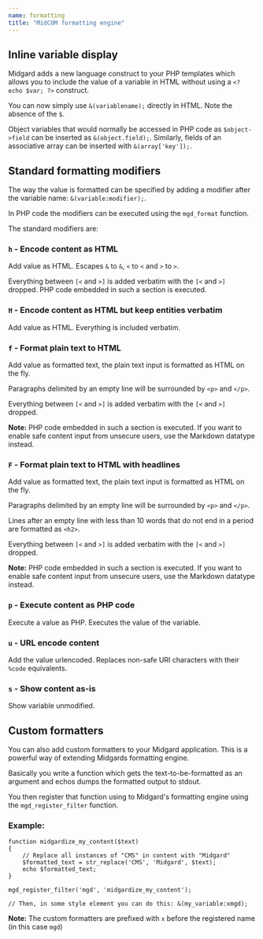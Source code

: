 ```yaml
---
name: formatting
title: "MidCOM formatting engine"
---
```

## Inline variable display

Midgard adds a new language construct to your PHP templates which allows you to include the value of a variable in HTML without using a `<? echo $var; ?>` construct.

You can now simply use `&(variablename);` directly in HTML. Note the absence of the `$`.

Object variables that would normally be accessed in PHP code as `$object->field` can be inserted as `&(object.field);`. Similarly, fields of an associative array can be inserted with `&(array['key']);`.

## Standard formatting modifiers

The way the value is formatted can be specified by adding a modifier after the variable name: `&(variable:modifier);`. 

In PHP code the modifiers can be executed using the `mgd_format` function.

The standard modifiers are:

### `h` - Encode content as HTML

Add value as HTML. Escapes `&` to `&`, `<` to `<` and `>` to `>`. 

Everything between `[<` and `>]` is added verbatim with the `[<` and `>]` dropped. PHP code embedded in such a section is executed. 

### `H` - Encode content as HTML but keep entities verbatim

Add value as HTML. Everything is included verbatim. 

### `f` - Format plain text to HTML

Add value as formatted text, the plain text input is formatted as HTML on the fly. 

Paragraphs delimited by an empty line will be surrounded by `<p>` and `</p>`. 

Everything between `[<` and `>]` is added verbatim with the `[<` and `>]` dropped. 

__Note:__ PHP code embedded in such a section is executed. If you want to enable safe content input from unsecure users, use the Markdown datatype instead.

### `F` - Format plain text to HTML with headlines

Add value as formatted text, the plain text input is formatted as HTML on the fly. 

 Paragraphs delimited by an empty line will be surrounded by `<p>` and `</p>`. 

Lines after an empty line with less than 10 words that do not end in a period are formatted as `<h2>`. 

Everything between `[<` and `>]` is added verbatim with the `[<` and `>]` dropped. 

__Note:__ PHP code embedded in such a section is executed. If you want to enable safe content input from unsecure users, use the Markdown datatype instead.

### `p` - Execute content as PHP code

Execute a value as PHP. Executes the value of the variable.

### `u` - URL encode content

Add the value urlencoded. Replaces non-safe URI characters with their `%code` equivalents. 

### `s` - Show content as-is

Show variable unmodified.

## Custom formatters

You can also add custom formatters to your Midgard application. This is a powerful way of extending Midgards formatting engine.  
  
Basically you write a function which gets the text-to-be-formatted as an argument and echos dumps the formatted output to stdout.  
  
You then register that function using to Midgard's formatting engine using the `mgd_register_filter` function.   
  
### Example:

    function midgardize_my_content($text) 
    {  
        // Replace all instances of "CMS" in content with "Midgard"
        $formatted_text = str_replace('CMS', 'Midgard', $text);
        echo $formatted_text;  
    }  

    mgd_register_filter('mgd', 'midgardize_my_content');

    // Then, in some style element you can do this: &(my_variable:xmgd);  
  
**Note:** The custom formatters are prefixed with `x` before the registered name (in this case `mgd`)
